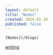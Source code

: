 ```yaml
---
layout: default
title: "Nodes"
created: 2024-01-10
published: false
---
```


	[Nodes](/blogs/

[writing](/nodes)